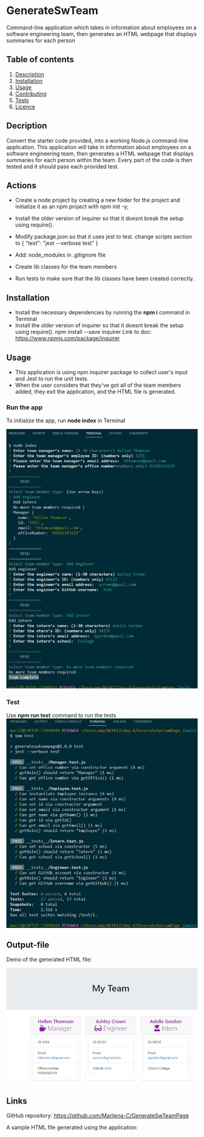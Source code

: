 # GenerateSwTeam
Command-line application which takes in information about employees on a software engineering team, then generates an HTML webpage that displays summaries for each person
## Table of contents
  1. [Description](#description)
  2. [Installation](#installation)
  3. [Usage](#usage)  
  4. [Contributing](#contributing)
  5. [Tests](#tests)
  6. [Licence](#licence)


## Decription 
Convert the starter code provided, into a working Node.js command-line application. 
This application will take in information about employees on a software engineering team, then generates a HTML webpage that displays summaries for each person within the team.
Every part of the code is then tested and it should pass each provided test.

## Actions
- Create a node project by creating a new folder for the project and initialize it as an npm project with npm init -y;

- Install the older version of inquirer so that it doesnt break the setup using require(). 

- Modify package.json so that it uses jest to test.
        change scripts section to {
              "test": "jest --verbose test"
             }

- Add: node_modules in .gitignore file

- Create lib classes for the team members

- Run tests to make sure that the lib classes have been created correctly. 

## Installation

- Install the necessary dependencies by running the **npm i** command in Terminal
- Install the older version of inquirer so that it doesnt break the setup using require(). npm install --save inquirer
    Link to doc: https://www.npmjs.com/package/inquirer


## Usage

- This application is using npm inquirer package to collect user's input and Jest to run the unit tests. 
- When the user considers that they've got all of the team members added, they exit the application, and the HTML file is generated.

### Run the app
To initialize the app, run **node index** in Terminal

![Alt text](assets/images/Console_runApp_.jpg)

### Test
Use **npm run test** command to run the tests
![Alt text](assets/images/Console_runTest.jpg)

## Output-file
Demo of the generated HTML file:

![Alt text](assets/images/Output-LiveServer.jpg)
## Links

GitHub repository: https://github.com/Marilena-C/GenerateSwTeamPage

A sample HTML file generated using the application: 